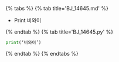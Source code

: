 {% tabs %}
{% tab title='BJ_14645.md' %}

* Print 비와이

{% endtab %}
{% tab title='BJ_14645.py' %}

```py
print(‘비와이’)
```

{% endtab %}
{% endtabs %}